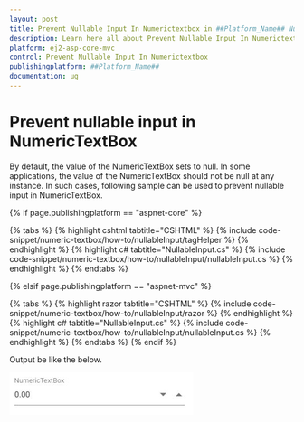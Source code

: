 ```yaml
---
layout: post
title: Prevent Nullable Input In Numerictextbox in ##Platform_Name## Numerictextbox Component
description: Learn here all about Prevent Nullable Input In Numerictextbox in Syncfusion ##Platform_Name## Numerictextbox component of syncfusion and more.
platform: ej2-asp-core-mvc
control: Prevent Nullable Input In Numerictextbox
publishingplatform: ##Platform_Name##
documentation: ug
---
```


# Prevent nullable input in NumericTextBox

By default, the value of the NumericTextBox sets to null. In some applications, the value of the NumericTextBox should not be null at any instance. In such cases, following sample can be used to prevent nullable input in NumericTextBox.

{% if page.publishingplatform == "aspnet-core" %}

{% tabs %}
{% highlight cshtml tabtitle="CSHTML" %}
{% include code-snippet/numeric-textbox/how-to/nullableInput/tagHelper %}
{% endhighlight %}
{% highlight c# tabtitle="NullableInput.cs" %}
{% include code-snippet/numeric-textbox/how-to/nullableInput/nullableInput.cs %}
{% endhighlight %}
{% endtabs %}

{% elsif page.publishingplatform == "aspnet-mvc" %}

{% tabs %}
{% highlight razor tabtitle="CSHTML" %}
{% include code-snippet/numeric-textbox/how-to/nullableInput/razor %}
{% endhighlight %}
{% highlight c# tabtitle="NullableInput.cs" %}
{% include code-snippet/numeric-textbox/how-to/nullableInput/nullableInput.cs %}
{% endhighlight %}
{% endtabs %}
{% endif %}



Output be like the below.

![NumericTextBox Sample](../images/nullableInput.png)